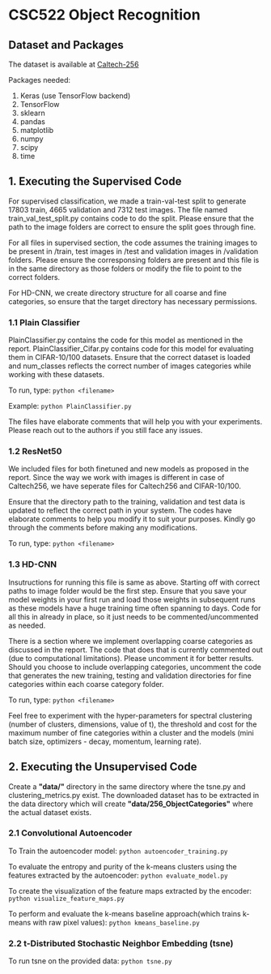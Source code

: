 # CSC522 Object Recognition

## Dataset and Packages
The dataset is available at [Caltech-256](http://www.vision.caltech.edu/Image_Datasets/Caltech256/)

Packages needed:
1. Keras (use TensorFlow backend)
2. TensorFlow
3. sklearn
4. pandas
5. matplotlib
6. numpy
7. scipy
8. time

## 1. Executing the Supervised Code
For supervised classification, we made a train-val-test split to generate 17803 train, 4665 validation and 7312 test images. The file named train_val_test_split.py contains code to do the split. Please ensure that the path to the image folders are correct to ensure the split goes through fine.

For all files in supervised section, the code assumes the training images to be present in /train, test images in /test and validation images in /validation folders. Please ensure the corresponsing folders are present and this file is in the same directory as those folders or modify the file to point to the correct folders.

For HD-CNN, we create directory structure for all coarse and fine categories, so ensure that the target directory has necessary permissions.

### 1.1 Plain Classifier 
PlainClassifier.py contains the code for this model as mentioned in the report.
PlainClassifier_Cifar.py contains code for this model for evaluating them in CIFAR-10/100 datasets. Ensure that the correct dataset is loaded and num_classes reflects the correct number of images categories while working with these datasets. 

To run, type: ```python <filename>```

Example: ```python PlainClassifier.py```
  
The files have elaborate comments that will help you with your experiments. Please reach out to the authors if you still face any issues.

### 1.2 ResNet50

We included files for both finetuned and new models as proposed in the report. Since the way we work with images is different in case of Caltech256, we have seperate files for Caltech256 and CIFAR-10/100.

Ensure that the directory path to the training, validation and test data is updated to reflect the correct path in your system. The codes have elaborate comments to help you modify it to suit your purposes. Kindly go through the comments before making any modifications.

To run, type: ```python <filename>```
  
### 1.3 HD-CNN

Insutructions for running this file is same as above. Starting off with correct paths to image folder would be the first step. Ensure that you save your model weights in your first run and load those weights in subsequent runs as these models have a huge training time often spanning to days. Code for all this in already in place, so it just needs to be commented/uncommented as needed.

There is a section where we implement overlapping coarse categories as discussed in the report. The code that does that is currently commented out (due to computational limitations). Please uncomment it for better results. Should you choose to include overlapping categories, uncomment the code that generates the new training, testing and validation directories for fine categories within each coarse category folder. 

To run, type: ```python <filename>```
  
Feel free to experiment with the hyper-parameters for spectral clustering (number of clusters, dimensions, value of t), the threshold and cost for the maximum number of fine categories within a cluster and the models (mini batch size, optimizers - decay, momentum, learning rate). 

## 2. Executing the Unsupervised Code 
Create a **"data/"** directory in the same directory where the tsne.py and clustering_metrics.py exist. The downloaded dataset has to be extracted in the data directory which will create **"data/256_ObjectCategories"** where the actual dataset exists.
### 2.1 Convolutional Autoencoder
To Train the autoencoder model: ```python autoencoder_training.py```

To evaluate the entropy and purity of the k-means clusters using the features extracted by the autoencoder: ```python evaluate_model.py```

To create the visualization of the feature maps extracted by the encoder: ```python visualize_feature_maps.py ```

To perform and evaluate the k-means baseline approach(which trains k-means with raw pixel values): ```python kmeans_baseline.py```
### 2.2 t-Distributed Stochastic Neighbor Embedding (tsne)
To run tsne on the provided data: ```python tsne.py```
